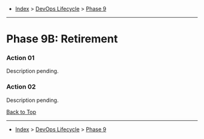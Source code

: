 <a id="top"></a>

- [Index](../index.md) > [DevOps Lifecycle](devops.md) > [Phase 9](phase_09.md)

---

<a id="actions"></a>

# Phase 9B: Retirement

<a id="9b-01"></a>

### Action 01

Description pending.

<a id="9b-02"></a>

### Action 02

Description pending.

<a class="inline-navlink-page-top" href="#top">Back to Top</a>

---

- [Index](../index.md) > [DevOps Lifecycle](devops.md) > [Phase 9](phase_09.md)
